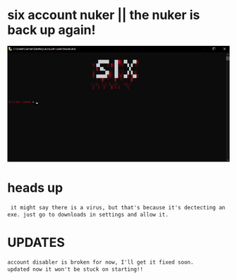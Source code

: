 # six account nuker || the nuker is back up again!
![Screenshot](screenshot.png)
 
# heads up
     it might say there is a virus, but that's because it's dectecting an exe. just go to downloads in settings and allow it.

      
# UPDATES
    account disabler is broken for now, I'll get it fixed soon.
    updated now it won't be stuck on starting!!
